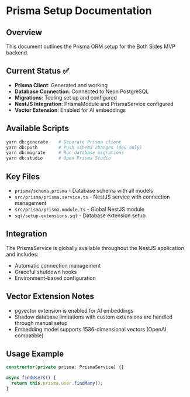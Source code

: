 # Prisma Setup Documentation

## Overview
This document outlines the Prisma ORM setup for the Both Sides MVP backend.

## Current Status ✅
- **Prisma Client**: Generated and working
- **Database Connection**: Connected to Neon PostgreSQL
- **Migrations**: Tooling set up and configured
- **NestJS Integration**: PrismaModule and PrismaService configured
- **Vector Extension**: Enabled for AI embeddings

## Available Scripts
```bash
yarn db:generate    # Generate Prisma client
yarn db:push        # Push schema changes (dev only)
yarn db:migrate     # Run database migrations
yarn db:studio      # Open Prisma Studio
```

## Key Files
- `prisma/schema.prisma` - Database schema with all models
- `src/prisma/prisma.service.ts` - NestJS service with connection management
- `src/prisma/prisma.module.ts` - Global NestJS module
- `sql/setup-extensions.sql` - Database extension setup

## Integration
The PrismaService is globally available throughout the NestJS application and includes:
- Automatic connection management
- Graceful shutdown hooks
- Environment-based configuration

## Vector Extension Notes
- pgvector extension is enabled for AI embeddings
- Shadow database limitations with custom extensions are handled through manual setup
- Embedding model supports 1536-dimensional vectors (OpenAI compatible)

## Usage Example
```typescript
constructor(private prisma: PrismaService) {}

async findUsers() {
  return this.prisma.user.findMany();
}
```
